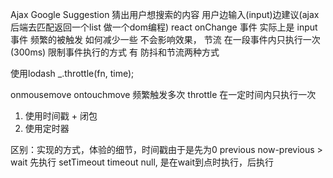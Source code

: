 Ajax Google Suggestion
猜出用户想搜索的内容
用户边输入(input)边建议(ajax 后端去匹配返回一个list 做一个dom编程)
react onChange 事件 实际上是 input 事件
频繁的被触发 如何减少一些 不会影响效果，
节流 在一段事件内只执行一次(300ms)
限制事件执行的方式 有 防抖和节流两种方式

使用lodash _.throttle(fn, time);

onmousemove ontouchmove 频繁触发多次
throttle 在一定时间内只执行一次

1. 使用时间戳 + 闭包
2. 使用定时器

区别：实现的方式，体验的细节，时间戳由于是先为0 previous now-previous > wait 先执行
  setTimeout timeout null, 是在wait到点时执行，后执行